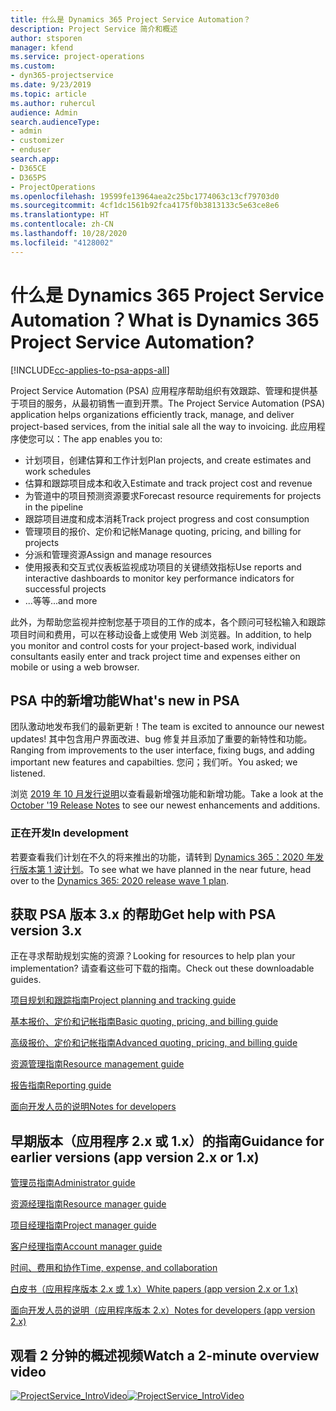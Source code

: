 ```yaml
---
title: 什么是 Dynamics 365 Project Service Automation？
description: Project Service 简介和概述
author: stsporen
manager: kfend
ms.service: project-operations
ms.custom:
- dyn365-projectservice
ms.date: 9/23/2019
ms.topic: article
ms.author: ruhercul
audience: Admin
search.audienceType:
- admin
- customizer
- enduser
search.app:
- D365CE
- D365PS
- ProjectOperations
ms.openlocfilehash: 19599fe13964aea2c25bc1774063c13cf79703d0
ms.sourcegitcommit: 4cf1dc1561b92fca4175f0b3813133c5e63ce8e6
ms.translationtype: HT
ms.contentlocale: zh-CN
ms.lasthandoff: 10/28/2020
ms.locfileid: "4128002"
---
```

# <a name="what-is-dynamics-365-project-service-automation"></a><span data-ttu-id="58255-103">什么是 Dynamics 365 Project Service Automation？</span><span class="sxs-lookup"><span data-stu-id="58255-103">What is Dynamics 365 Project Service Automation?</span></span>

[!INCLUDE[cc-applies-to-psa-apps-all](../includes/cc-applies-to-psa-apps-all.md)]

<span data-ttu-id="58255-104">Project Service Automation (PSA) 应用程序帮助组织有效跟踪、管理和提供基于项目的服务，从最初销售一直到开票。</span><span class="sxs-lookup"><span data-stu-id="58255-104">The Project Service Automation (PSA) application helps organizations efficiently track, manage, and deliver project-based services, from the initial sale all the way to invoicing.</span></span> <span data-ttu-id="58255-105">此应用程序使您可以：</span><span class="sxs-lookup"><span data-stu-id="58255-105">The app enables you to:</span></span>

- <span data-ttu-id="58255-106">计划项目，创建估算和工作计划</span><span class="sxs-lookup"><span data-stu-id="58255-106">Plan projects, and create estimates and work schedules</span></span>
- <span data-ttu-id="58255-107">估算和跟踪项目成本和收入</span><span class="sxs-lookup"><span data-stu-id="58255-107">Estimate and track project cost and revenue</span></span>
- <span data-ttu-id="58255-108">为管道中的项目预测资源要求</span><span class="sxs-lookup"><span data-stu-id="58255-108">Forecast resource requirements for projects in the pipeline</span></span>
- <span data-ttu-id="58255-109">跟踪项目进度和成本消耗</span><span class="sxs-lookup"><span data-stu-id="58255-109">Track project progress and cost consumption</span></span>
- <span data-ttu-id="58255-110">管理项目的报价、定价和记帐</span><span class="sxs-lookup"><span data-stu-id="58255-110">Manage quoting, pricing, and billing for projects</span></span>
- <span data-ttu-id="58255-111">分派和管理资源</span><span class="sxs-lookup"><span data-stu-id="58255-111">Assign and manage resources</span></span>
- <span data-ttu-id="58255-112">使用报表和交互式仪表板监视成功项目的关键绩效指标</span><span class="sxs-lookup"><span data-stu-id="58255-112">Use reports and interactive dashboards to monitor key performance indicators for successful projects</span></span>
- <span data-ttu-id="58255-113">...等等</span><span class="sxs-lookup"><span data-stu-id="58255-113">...and more</span></span>

<span data-ttu-id="58255-114">此外，为帮助您监视并控制您基于项目的工作的成本，各个顾问可轻松输入和跟踪项目时间和费用，可以在移动设备上或使用 Web 浏览器。</span><span class="sxs-lookup"><span data-stu-id="58255-114">In addition, to help you monitor and control costs for your project-based work, individual consultants easily enter and track project time and expenses either on mobile or using a web browser.</span></span>

## <a name="whats-new-in-psa"></a><span data-ttu-id="58255-115">PSA 中的新增功能</span><span class="sxs-lookup"><span data-stu-id="58255-115">What's new in PSA</span></span>
<span data-ttu-id="58255-116">团队激动地发布我们的最新更新！</span><span class="sxs-lookup"><span data-stu-id="58255-116">The team is excited to announce our newest updates!</span></span> <span data-ttu-id="58255-117">其中包含用户界面改进、bug 修复并且添加了重要的新特性和功能。</span><span class="sxs-lookup"><span data-stu-id="58255-117">Ranging from improvements to the user interface, fixing bugs, and adding important new features and capabilties.</span></span> <span data-ttu-id="58255-118">您问；我们听。</span><span class="sxs-lookup"><span data-stu-id="58255-118">You asked; we listened.</span></span>

<span data-ttu-id="58255-119">浏览 [2019 年 10 月发行说明](https://docs.microsoft.com/dynamics365-release-plan/2019wave2/index)以查看最新增强功能和新增功能。</span><span class="sxs-lookup"><span data-stu-id="58255-119">Take a look at the [October '19 Release Notes](https://docs.microsoft.com/dynamics365-release-plan/2019wave2/index) to see our newest enhancements and additions.</span></span>

### <a name="in-development"></a><span data-ttu-id="58255-120">正在开发</span><span class="sxs-lookup"><span data-stu-id="58255-120">In development</span></span>
<span data-ttu-id="58255-121">若要查看我们计划在不久的将来推出的功能，请转到 [Dynamics 365：2020 年发行版本第 1 波计划](https://docs.microsoft.com/dynamics365-release-plan/2020wave1/index)。</span><span class="sxs-lookup"><span data-stu-id="58255-121">To see what we have planned in the near future, head over to the [Dynamics 365: 2020 release wave 1 plan](https://docs.microsoft.com/dynamics365-release-plan/2020wave1/index).</span></span>

## <a name="get-help-with-psa-version-3x"></a><span data-ttu-id="58255-122">获取 PSA 版本 3.x 的帮助</span><span class="sxs-lookup"><span data-stu-id="58255-122">Get help with PSA version 3.x</span></span>
<span data-ttu-id="58255-123">正在寻求帮助规划实施的资源？</span><span class="sxs-lookup"><span data-stu-id="58255-123">Looking for resources to help plan your implementation?</span></span> <span data-ttu-id="58255-124">请查看这些可下载的指南。</span><span class="sxs-lookup"><span data-stu-id="58255-124">Check out these downloadable guides.</span></span>

 [<span data-ttu-id="58255-125">项目规划和跟踪指南</span><span class="sxs-lookup"><span data-stu-id="58255-125">Project planning and tracking guide</span></span>](../psa/implementation-guides/project-planning-tracking.md)

 [<span data-ttu-id="58255-126">基本报价、定价和记帐指南</span><span class="sxs-lookup"><span data-stu-id="58255-126">Basic quoting, pricing, and billing guide</span></span>](../psa/implementation-guides/begin-quoting-pricing-billing.md)

 [<span data-ttu-id="58255-127">高级报价、定价和记帐指南</span><span class="sxs-lookup"><span data-stu-id="58255-127">Advanced quoting, pricing, and billing guide</span></span>](../psa/implementation-guides/adv-quoting-pricing-billing.md)

 [<span data-ttu-id="58255-128">资源管理指南</span><span class="sxs-lookup"><span data-stu-id="58255-128">Resource management guide</span></span>](../psa/implementation-guides/resource-management-guide.md)

 [<span data-ttu-id="58255-129">报告指南</span><span class="sxs-lookup"><span data-stu-id="58255-129">Reporting guide</span></span>](../psa/implementation-guides/reporting-guide.md)

 [<span data-ttu-id="58255-130">面向开发人员的说明</span><span class="sxs-lookup"><span data-stu-id="58255-130">Notes for developers</span></span>](../psa/developer-guides/overview-dev-notes-v3.x.md)

## <a name="guidance-for-earlier-versions-app-version-2x-or-1x"></a><span data-ttu-id="58255-131">早期版本（应用程序 2.x 或 1.x）的指南</span><span class="sxs-lookup"><span data-stu-id="58255-131">Guidance for earlier versions (app version 2.x or 1.x)</span></span>
 [<span data-ttu-id="58255-132">管理员指南</span><span class="sxs-lookup"><span data-stu-id="58255-132">Administrator guide</span></span>](../psa/admin-guide.md)

 [<span data-ttu-id="58255-133">资源经理指南</span><span class="sxs-lookup"><span data-stu-id="58255-133">Resource manager guide</span></span>](../psa/resource-manager-guide.md)

 [<span data-ttu-id="58255-134">项目经理指南</span><span class="sxs-lookup"><span data-stu-id="58255-134">Project manager guide</span></span>](../psa/project-manager-guide.md)

 [<span data-ttu-id="58255-135">客户经理指南</span><span class="sxs-lookup"><span data-stu-id="58255-135">Account manager guide</span></span>](../psa/account-manager-guide.md)

 [<span data-ttu-id="58255-136">时间、费用和协作</span><span class="sxs-lookup"><span data-stu-id="58255-136">Time, expense, and collaboration</span></span>](../psa/time-expense-collaboration-guide.md)

 [<span data-ttu-id="58255-137">白皮书（应用程序版本 2.x 或 1.x）</span><span class="sxs-lookup"><span data-stu-id="58255-137">White papers (app version 2.x or 1.x)</span></span>](../psa/white-papers.md)

 [<span data-ttu-id="58255-138">面向开发人员的说明（应用程序版本 2.x）</span><span class="sxs-lookup"><span data-stu-id="58255-138">Notes for developers (app version 2.x)</span></span>](../psa/developer-guides/add-custom-qoi-forms-v2.x.md)

 ## <a name="watch-a-2-minute-overview-video"></a><span data-ttu-id="58255-139">观看 2 分钟的概述视频</span><span class="sxs-lookup"><span data-stu-id="58255-139">Watch a 2-minute overview video</span></span>
 <a name="heroArea"></a> <span data-ttu-id="58255-140">[![ProjectService_IntroVideo](../psa/media/project-service-intro-video.png "ProjectService_IntroVideo")](https://go.microsoft.com/fwlink/p/?LinkId=799457)</span><span class="sxs-lookup"><span data-stu-id="58255-140">[![ProjectService_IntroVideo](../psa/media/project-service-intro-video.png "ProjectService_IntroVideo")](https://go.microsoft.com/fwlink/p/?LinkId=799457)</span></span>


